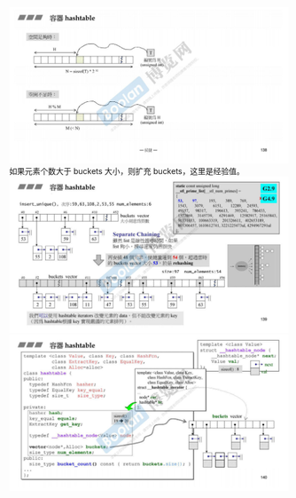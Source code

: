 ![](attachments/23.1.1hashtable深度探索（上）.jpg)
如果元素个数大于 buckets 大小，则扩充 buckets，这里是经验值。
![](attachments/23.1.2hashtable深度探索（上）.jpg)
![](attachments/23.1.3hashtable深度探索（上）.jpg)